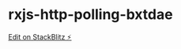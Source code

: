 # rxjs-http-polling-bxtdae

[Edit on StackBlitz ⚡️](https://stackblitz.com/edit/rxjs-http-polling-bxtdae)